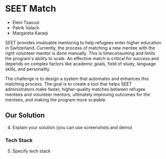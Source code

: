 # SEET Match
- Eleni Tsaousi
- Patrik Valach
- Margareta Karaqi

SEET provides invaluable mentoring to help refugees enter higher education in Switzerland. Currently,
the process of matching a new mentee with the right volunteer mentor is done manually. This is timeconsuming and limits the program's ability to scale. An effective match is critical for success and depends on complex factors like academic goals, field of study, language skills, and personality.

The challenge is to design a system that automates and enhances this matching process. The goal is to
create a tool that helps SEET administrators make faster, higher-quality matches between refugee
mentees and volunteer mentors, ultimately improving outcomes for the mentees, and making the
program more scalable.


## Our Solution
4. Explain your solution (you can use screenshots and demo)

### Tech Stack
5. Specify tech stack
